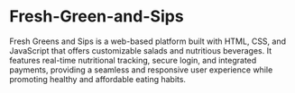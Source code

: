 # Fresh-Green-and-Sips
Fresh Greens and Sips is a web-based platform built with HTML, CSS, and JavaScript that offers customizable salads and nutritious beverages. It features real-time nutritional tracking, secure login, and integrated payments, providing a seamless and responsive user experience while promoting healthy and affordable eating habits.
